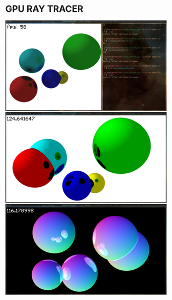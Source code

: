 # GPU RAY TRACER

![](./bin/screenshots/2.png)
![](./bin/screenshots/1.png)
![](./bin/screenshots/0.png)

